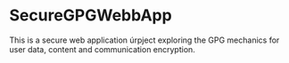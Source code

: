 # SecureGPGWebbApp
This is a secure web application úrpject exploring the GPG mechanics for user data, content and communication encryption.
